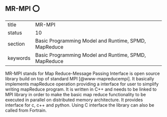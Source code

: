 ## MR-MPI :o:


|          |                                                      |
| -------- | ---------------------------------------------------- |
| title    | MR-MPI                                               | 
| status   | 10                                                   |
| section  | Basic Programming Model and Runtime, SPMD, MapReduce |
| keywords | Basic Programming Model and Runtime, SPMD, MapReduce |



MR-MPI stands for Map Reduce-Message Passing Interface is open source
library build on top of standard MPI [@www-mapreducempi]. It
basically implements mapReduce operation providing a interface for
user to simplify writing mapReduce program.  It is written in C++ and
needs to be linked to MPI library in order to make the basic map
reduce functionality to be executed in parallel on distributed memory
architecture.  It provides interface for c, c++ and python. Using C
interface the library can also be called from Fortrain.



